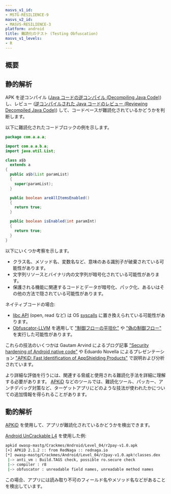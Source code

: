 ```yaml
---
masvs_v1_id:
- MSTG-RESILIENCE-9
masvs_v2_id:
- MASVS-RESILIENCE-3
platform: android
title: 難読化のテスト (Testing Obfuscation)
masvs_v1_levels:
- R
---
```


## 概要

## 静的解析

APK を逆コンパイル ([Java コードの逆コンパイル (Decompiling Java Code)](../../../techniques/android/MASTG-TECH-0017.md)) し、レビュー ([逆コンパイルされた Java コードのレビュー (Reviewing Decompiled Java Code)](../../../techniques/android/MASTG-TECH-0023.md)) して、コードベースが難読化されているかどうかを判断します。

以下に難読化されたコードブロックの例を示します。

```java
package com.a.a.a;

import com.a.a.b.a;
import java.util.List;

class a$b
  extends a
{
  public a$b(List paramList)
  {
    super(paramList);
  }

  public boolean areAllItemsEnabled()
  {
    return true;
  }

  public boolean isEnabled(int paramInt)
  {
    return true;
  }
}
```

以下にいくつか考察を示します。

- クラス名、メソッド名、変数名など、意味のある識別子が破棄されている可能性があります。
- 文字列リソースとバイナリ内の文字列が暗号化されている可能性があります。
- 保護される機能に関連するコードとデータが暗号化、パック化、あるいはその他の方法で隠されている可能性があります。

ネイティブコードの場合:

- [libc API](https://man7.org/linux/man-pages/dir_section_3.html) (open, read など) は OS [syscalls](https://man7.org/linux/man-pages/man2/syscalls.2.html) に置き換えられている可能性があります。
- [Obfuscator-LLVM](https://github.com/obfuscator-llvm/obfuscator "Obfuscator-LLVM") を適用して ["制御フローの平坦化"](https://github.com/obfuscator-llvm/obfuscator/wiki/Control-Flow-Flattening) や ["偽の制御フロー"](https://github.com/obfuscator-llvm/obfuscator/wiki/Bogus-Control-Flow) を実行した可能性があります。

これらの技法のいくつかは Gautam Arvind によるブログ記事 ["Security hardening of Android native code"](https://darvincitech.wordpress.com/2020/01/07/security-hardening-of-android-native-code/) や Eduardo Novella によるプレゼンテーション ["APKiD: Fast Identification of AppShielding Products"](https://github.com/enovella/cve-bio-enovella/blob/master/slides/APKiD-NowSecure-Connect19-enovella.pdf) で説明および分析されています。

より詳細な評価を行うには、関連する脅威と使用される難読化手法を詳細に理解する必要があります。 [APKiD](../../../tools/android/MASTG-TOOL-0009.md) などのツールでは、難読化ツール、パッカー、アンチデバッグ対策など、ターゲットアプリにどのような技法が使われたかについての追加情報を得られることがあります。

## 動的解析

[APKiD](../../../tools/android/MASTG-TOOL-0009.md) を使用して、アプリが難読化されているかどうかを検出できます。

[Android UnCrackable L4](../../../apps/android/MASTG-APP-015.md) を使用した例:

```sh
apkid owasp-mastg/Crackmes/Android/Level_04/r2pay-v1.0.apk
[+] APKiD 2.1.2 :: from RedNaga :: rednaga.io
[*] owasp-mastg/Crackmes/Android/Level_04/r2pay-v1.0.apk!classes.dex
 |-> anti_vm : Build.TAGS check, possible ro.secure check
 |-> compiler : r8
 |-> obfuscator : unreadable field names, unreadable method names
```

この場合、アプリには読み取り不可のフィールド名やメソッド名などがあることを検出しています。
